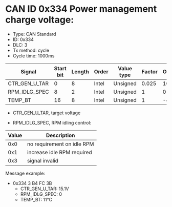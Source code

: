 # CAN ID 0x334 Power management charge voltage:
- Type: CAN Standard
- ID: 0x334
- DLC: 3
- Tx method: cycle
- Cycle time: 1000ms

|Signal|Start bit|Length|Order|Value type|Factor|Offset|Unit|
|------|---------|------|-----|----------|------|------|----|
|CTR_GEN_U_TAR|0|8|Intel|Unsigned|0.025|10.6|V|
|RPM_IDLG_SPEC|8|2|Intel|Unsigned|1|0||
|TEMP_BT|16|8|Intel|Unsigned|1|-48|°C|

- CTR_GEN_U_TAR, target voltage

- RPM_IDLG_SPEC, RPM idling control:

|Value|Description|
|-----|-----------|
|0x0|no requirement on idle RPM|
|0x1|increase idle RPM required|
|0x3|signal invalid|

Message example:
- 0x334 3 B4 FC 3B
    - CTR_GEN_U_TAR: 15.1V
    - RPM_IDLG_SPEC: 0
    - TEMP_BT: 11°C